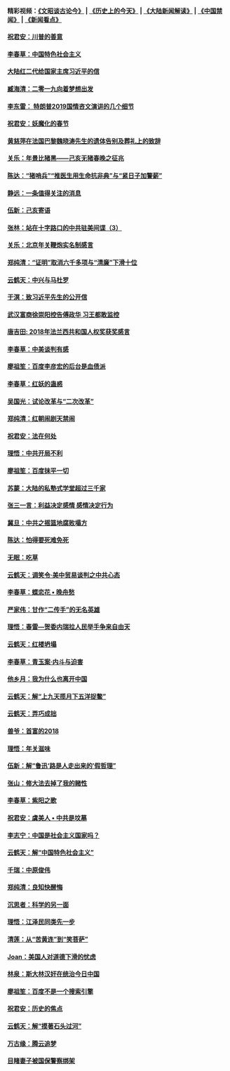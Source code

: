 #### 精彩视频：[《文昭谈古论今》](http://45.32.25.56/wenzhao) | [《历史上的今天》](http://45.32.25.56/today-in-history) | [《大陆新闻解读》](http://45.32.25.56/ntdtv-comedy) | [《中国禁闻》](http://45.32.25.56/ntdtv-news) | [《新闻看点》](http://45.32.25.56/news-insight) 

 #### [祝君安：川普的善意](../pages/nsc993/n11032077.md?t=02100631) 

#### [李春草：中国特色社会主义](../pages/nsc993/n11032132.md?t=02100631) 

#### [大陆红二代给国家主席习近平的信](../pages/nsc993/n11031995.md?t=02100631) 

#### [臧海清：二零一九向着梦想出发](../pages/nsc993/n11031959.md?t=02100631) 

#### [李东雷： 特朗普2019国情咨文演讲的几个细节](../pages/nsc993/n11031943.md?t=02100631) 

#### [祝君安：妖魔化的春节](../pages/nsc993/n11031747.md?t=02100631) 

#### [黄慈萍在法国巴黎魏晓涛先生的遗体告别及葬礼上的致辞](../pages/nsc993/n11031419.md?t=02100631) 

#### [关乐：年景比猪黑——己亥无猪春晚之征兆](../pages/nsc993/n11031494.md?t=02100631) 

#### [陈达：“猪哨兵”“推医生用生命抗非典”与“紧日子加警薪”](../pages/nsc993/n11027746.md?t=02100631) 

#### [静远：一条值得关注的消息](../pages/nsc993/n11024470.md?t=02100631) 

#### [伍新：己亥寄语](../pages/nsc993/n11024543.md?t=02100631) 

#### [张林：站在十字路口的中共驻美间谍（3）](../pages/nsc993/n11023043.md?t=02100631) 

#### [关乐：北京年关鞭炮实名制感言](../pages/nsc993/n11022630.md?t=02100631) 

#### [郑纯清：“证明”取消六千多项与“清廉”下滑十位](../pages/nsc993/n11022638.md?t=02100631) 

#### [云鹤天：中兴与马杜罗](../pages/nsc993/n11022620.md?t=02100631) 

#### [于溟：致习近平先生的公开信](../pages/nsc993/n11022593.md?t=02100631) 

#### [武汉富商徐崇阳控告傅政华 习王都敢监控](../pages/nsc993/n11022212.md?t=02100631) 

#### [唐吉田: 2018年法兰西共和国人权奖获奖感言](../pages/nsc993/n11021537.md?t=02100631) 

#### [李春草：中美谈判有感](../pages/nsc993/n11019776.md?t=02100631) 

#### [廖祖笙：百度李彦宏的后台是血债派](../pages/nsc993/n11019767.md?t=02100631) 

#### [李春草：红妖的蛊惑](../pages/nsc993/n11017095.md?t=02100631) 

#### [吴国光：试论改革与“二次改革”](../pages/nsc993/n11017055.md?t=02100631) 

#### [郑纯清：红朝闹剧天禁闹](../pages/nsc993/n11017030.md?t=02100631) 

#### [祝君安：法在何处](../pages/nsc993/n11017021.md?t=02100631) 

#### [理悟：中共开局不利](../pages/nsc993/n11016938.md?t=02100631) 

#### [廖祖笙：百度抹平一切](../pages/nsc993/n11014925.md?t=02100631) 

#### [苏蒙：大陆的私塾式学堂超过三千家](../pages/nsc993/n11014334.md?t=02100631) 

#### [张三一言：利益决定感情 感情决定行为](../pages/nsc993/n11012463.md?t=02100631) 

#### [冀旦：中共之摇篮地腐败塌方](../pages/nsc993/n11009533.md?t=02100631) 

#### [陈达：怕得要死难免死](../pages/nsc993/n11009520.md?t=02100631) 

#### [无眠：吃草](../pages/nsc993/n11007940.md?t=02100631) 

#### [云鹤天：调笑令‧美中贸易谈判之中共心态](../pages/nsc993/n11007670.md?t=02100631) 

#### [李春草：蝶恋花  •  晚舟愁](../pages/nsc993/n11006605.md?t=02100631) 

#### [严家伟：甘作“二传手”的无名英雄](../pages/nsc993/n11005340.md?t=02100631) 

#### [理悟：春雷—贺委内瑞拉人民举手争来自由天](../pages/nsc993/n11005334.md?t=02100631) 

#### [云鹤天：红楼坍塌](../pages/nsc993/n11005318.md?t=02100631) 

#### [李春草：青玉案·内斗与迫害](../pages/nsc993/n11005306.md?t=02100631) 

#### [他乡月：我为什么也离开中国](../pages/nsc993/n11003553.md?t=02100631) 

#### [云鹤天：解“上九天揽月下五洋捉鳖”](../pages/nsc993/n11000750.md?t=02100631) 

#### [云鹤天：弄巧成拙](../pages/nsc993/n11000722.md?t=02100631) 

#### [兽爷：首富的2018](../pages/nsc993/n11000693.md?t=02100631) 

#### [理悟：年关滋味](../pages/nsc993/n10998847.md?t=02100631) 

#### [伍新：解“鲁迅‘路是人走出来的’假哲理”](../pages/nsc993/n10998777.md?t=02100631) 

#### [张山：修大法去掉了我的赌性](../pages/nsc993/n10997702.md?t=02100631) 

#### [李春草：紫阳之歌](../pages/nsc993/n10997679.md?t=02100631) 

#### [祝君安：虞美人 • 中共是坟墓](../pages/nsc993/n10996090.md?t=02100631) 

#### [李志宁：中国是社会主义国家吗？](../pages/nsc993/n10996097.md?t=02100631) 

#### [云鹤天：解“中国特色社会主义”](../pages/nsc993/n10996043.md?t=02100631) 

#### [千瑞：中原俊伟](../pages/nsc993/n10995401.md?t=02100631) 

#### [郑纯清：良知快醒悔](../pages/nsc993/n10995385.md?t=02100631) 

#### [沉思者：科学的另一面](../pages/nsc993/n10996074.md?t=02100631) 

#### [理悟：江泽民同类先一步](../pages/nsc993/n10995378.md?t=02100631) 

#### [清莲：从“苦黄连”到“笑菩萨”](../pages/nsc993/n10995466.md?t=02100631) 

#### [Joan：美国人对道德下滑的忧虑](../pages/nsc993/n10995424.md?t=02100631) 

#### [林泉：斯大林汉奸在统治今日中国](../pages/nsc993/n10995210.md?t=02100631) 

#### [廖祖笙：百度不是一个搜索引擎](../pages/nsc993/n10994961.md?t=02100631) 

#### [祝君安：历史的焦点](../pages/nsc993/n10994925.md?t=02100631) 

#### [云鹤天：解“摸著石头过河”](../pages/nsc993/n10993325.md?t=02100631) 

#### [万古缘：腾云追梦](../pages/nsc993/n10993120.md?t=02100631) 

#### [目睹妻子被国保警察绑架](../pages/nsc993/n10991525.md?t=02100631) 

